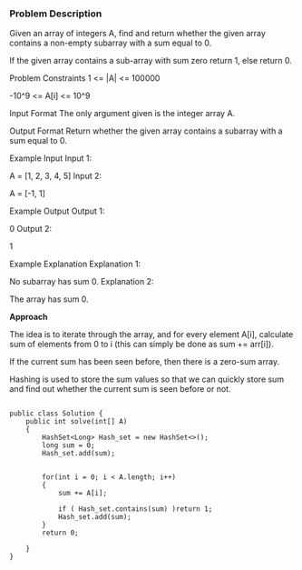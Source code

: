 ### Problem Description

Given an array of integers A, find and return whether the given array contains a non-empty subarray with a sum equal to 0.

If the given array contains a sub-array with sum zero return 1, else return 0.



Problem Constraints
1 <= |A| <= 100000

-10^9 <= A[i] <= 10^9



Input Format
The only argument given is the integer array A.



Output Format
Return whether the given array contains a subarray with a sum equal to 0.



Example Input
Input 1:

 A = [1, 2, 3, 4, 5]
Input 2:

 A = [-1, 1]


Example Output
Output 1:

 0
Output 2:

 1


Example Explanation
Explanation 1:

 No subarray has sum 0.
Explanation 2:

 The array has sum 0.

**Approach**

The idea is to iterate through the array, and for every element A[i],
calculate sum of elements from 0 to i (this can simply be done as sum += arr[i]).

If the current sum has been seen before, then there is a zero-sum array.

Hashing is used to store the sum values so that we can quickly store sum and
find out whether the current sum is seen before or not.


```

public class Solution {
    public int solve(int[] A) 
    {
        HashSet<Long> Hash_set = new HashSet<>();
        long sum = 0;
        Hash_set.add(sum);
        

        for(int i = 0; i < A.length; i++)
        {
            sum += A[i];

            if ( Hash_set.contains(sum) )return 1;
            Hash_set.add(sum);
        }
        return 0;
        
    }
}

```
